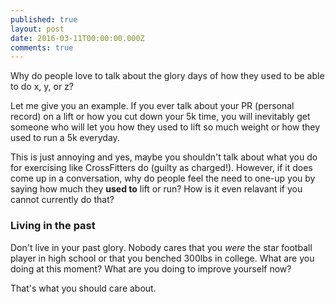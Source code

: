 ```yaml
---
published: true
layout: post
date: 2016-03-11T00:00:00.000Z
comments: true
---
```




Why do people love to talk about the glory days of how they used to be able to do x, y, or z?

Let me give you an example. If you ever talk about your PR (personal record) on a lift or how you cut down your 5k time, you will inevitably get someone who will let you how they used to lift so much weight or how they used to run a 5k everyday. 

This is just annoying and yes, maybe you shouldn't talk about what you do for exercising like CrossFitters do (guilty as charged!). However, if it does come up in a conversation, why do people feel the need to one-up you by saying how much they **used to** lift or run? How is it even relavant if you cannot currently do that? 

### Living in the past
Don't live in your past glory. Nobody cares that you *were* the star football player in high school or that you benched 300lbs in college. What are you doing at this moment? What are you doing to improve yourself now?

That's what you should care about.
